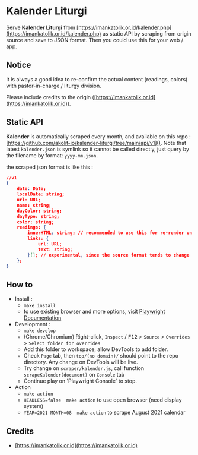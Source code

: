 # Kalender Liturgi
Serve __Kalender Liturgi__ from [https://imankatolik.or.id/kalender.php](https://imankatolik.or.id/kalender.php) as static API by scraping from origin source and save to JSON format. Then you could use this for your web / app.


## Notice
It is always a good idea to re-confirm the actual content (readings, colors) with pastor-in-charge / liturgy division.

Please include credits to the origin ([https://imankatolik.or.id](https://imankatolik.or.id)).


## Static API
__Kalender__ is automatically scraped every month, and available on this repo : [https://github.com/akolit-io/kalender-liturgi/tree/main/api/v1](). Note that latest `kalender.json` is symlink so it cannot be called directly, just query by the filename by format: `yyyy-mm.json`.

the scraped json format is like this : 
```json
//v1
{
    date: Date;
    localDate: string;
    url: URL;
    name: string;
    dayColor: string;
    dayType: string;
    color: string;
    readings: {
        innerHTML: string; // recommended to use this for re-render on html
        links: {
            url: URL;
            text: string;
        }[]; // experimental, since the source format tends to change
    };
}
```


## How to
- Install : 
    - `make install`
    - to use existing browser and more options, visit [Playwright Documentation](playwright.dev)
- Development : 
    - `make develop`
    - (Chrome/Chromium) Right-click, `Inspect` / <kbd>F12</kbd> > `Source` > `Overrides` > `Select folder for overrides`
    - Add this folder to workspace, allow DevTools to add folder.
    - Check `Page` tab, then `top/(no domain)/` should point to the repo directory. Any change on DevTools will be live.
    - Try change on `scraper/kalender.js`, call function `scrapeKalender(document)` on `Console` tab
    - Continue play on 'Playwright Console' to stop.
- Action
    - `make action`
    - `HEADLESS=false  make action` to use open browser (need display system)
    - `YEAR=2021 MONTH=08  make action` to scrape August 2021 calendar


## Credits
- [https://imankatolik.or.id](https://imankatolik.or.id)
